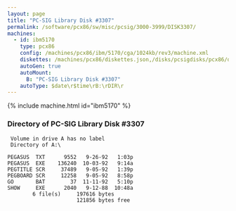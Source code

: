 ```yaml
---
layout: page
title: "PC-SIG Library Disk #3307"
permalink: /software/pcx86/sw/misc/pcsig/3000-3999/DISK3307/
machines:
  - id: ibm5170
    type: pcx86
    config: /machines/pcx86/ibm/5170/cga/1024kb/rev3/machine.xml
    diskettes: /machines/pcx86/diskettes.json,/disks/pcsigdisks/pcx86/diskettes.json
    autoGen: true
    autoMount:
      B: "PC-SIG Library Disk #3307"
    autoType: $date\r$time\rB:\rDIR\r
---
```


{% include machine.html id="ibm5170" %}

### Directory of PC-SIG Library Disk #3307

     Volume in drive A has no label
     Directory of A:\

    PEGASUS  TXT      9552   9-26-92   1:03p
    PEGASUS  EXE    136240  10-03-92   9:14a
    PEGTITLE SCR     37489   9-05-92   1:39p
    PEGBOARD SCR     12258   9-05-92   8:58p
    GO       BAT        37  11-11-92   5:10p
    SHOW     EXE      2040   9-12-88  10:48a
            6 file(s)     197616 bytes
                          121856 bytes free
